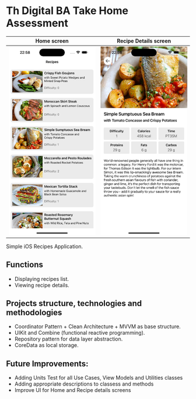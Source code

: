 # Th Digital BA Take Home Assessment

Home screen                |  Recipe Details screen
:-------------------------:|:-------------------------:
![](ScreenShots/home.png)  |  ![](ScreenShots/details.png)

Simple iOS Recipes Application. 

## Functions
* Displaying recipes list.
* Viewing recipe details.

## Projects structure, technologies and methodologies
* Coordinator Pattern + Clean Architecture + MVVM as base structure.
* UIKit and Combine (functional reactive programming).
* Repository pattern for data layer abstraction.
* CoreData as local storage.

## Future Improvements:
* Adding Units Test for all Use Cases, View Models and Utilities classes
* Adding appropriate descriptions to classess and methods
* Improve UI for Home and Recipe details screens
